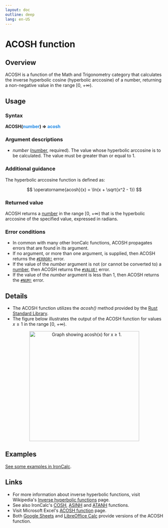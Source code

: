 ```yaml
---
layout: doc
outline: deep
lang: en-US
---
```

# ACOSH function
## Overview
ACOSH is a function of the Math and Trigonometry category that calculates the inverse hyperbolic cosine (hyperbolic arccosine) of a number, returning a non-negative value in the range [0, +∞).
## Usage
### Syntax
**ACOSH(<span title="Number" style="color:#1E88E5">number</span>) => <span title="Number" style="color:#1E88E5">acosh</span>**
### Argument descriptions
* *number* ([number](/features/value-types#numbers), required). The value whose hyperbolic arccosine is to be calculated. The value must be greater than or equal to 1.

### Additional guidance
The hyperbolic arccosine function is defined as:

$$
\operatorname{acosh}(x) = \ln(x + \sqrt{x^2 - 1})
$$

### Returned value
ACOSH returns a [number](/features/value-types#numbers) in the range [0, +∞) that is the hyperbolic arccosine of the specified value, expressed in radians.
### Error conditions
* In common with many other IronCalc functions, ACOSH propagates errors that are found in its argument.
* If no argument, or more than one argument, is supplied, then ACOSH returns the [`#ERROR!`](/features/error-types.md#error) error.
* If the value of the *number* argument is not (or cannot be converted to) a [number](/features/value-types#numbers), then ACOSH returns the [`#VALUE!`](/features/error-types.md#value) error.
* If the value of the *number* argument is less than 1, then ACOSH returns the [`#NUM!`](/features/error-types.md#num) error.
<!--@include: ../markdown-snippets/error-type-details.txt-->
## Details
* The ACOSH function utilizes the *acosh()* method provided by the [Rust Standard Library](https://doc.rust-lang.org/std/).
* The figure below illustrates the output of the ACOSH function for values $x \geq 1$ in the range [0, +∞).
<center><img src="/functions/images/hyperbolicarccosine-curve.png" width="350" alt="Graph showing acosh(x) for x ≥ 1."></center>

## Examples
[See some examples in IronCalc](https://app.ironcalc.com/?example=acosh).

## Links
* For more information about inverse hyperbolic functions, visit Wikipedia's [Inverse hyperbolic functions](https://en.wikipedia.org/wiki/Inverse_hyperbolic_functions) page.
* See also IronCalc's [COSH](/functions/math_and_trigonometry/cosh), [ASINH](/functions/math_and_trigonometry/asinh) and [ATANH](/functions/math_and_trigonometry/atanh) functions.
* Visit Microsoft Excel's [ACOSH function](https://support.microsoft.com/en-us/office/acosh-function-e3992cc1-103f-4e72-9f04-624b9ef5ebfe) page.
* Both [Google Sheets](https://support.google.com/docs/answer/3093391) and [LibreOffice Calc](https://wiki.documentfoundation.org/Documentation/Calc_Functions/ACOSH) provide versions of the ACOSH function.